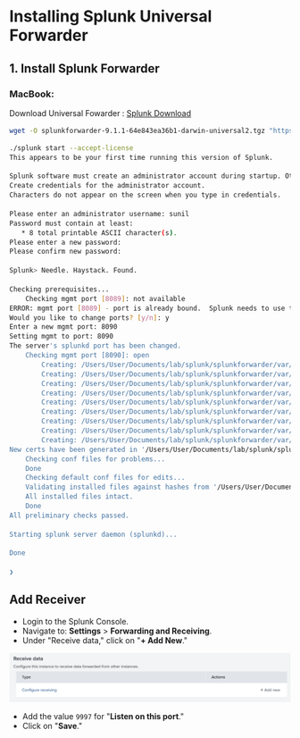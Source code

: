 # Installing Splunk Universal Forwarder

## 1. Install Splunk Forwarder

### MacBook:

Download Universal Fowarder : [Splunk Download](https://www.splunk.com/en_us/download/universal-forwarder.html#)

```bash
wget -O splunkforwarder-9.1.1-64e843ea36b1-darwin-universal2.tgz "https://download.splunk.com/products/universalforwarder/releases/9.1.1/osx/splunkforwarder-9.1.1-64e843ea36b1-darwin-universal2.tgz"
```

```bash
./splunk start --accept-license
This appears to be your first time running this version of Splunk.

Splunk software must create an administrator account during startup. Otherwise, you cannot log in.
Create credentials for the administrator account.
Characters do not appear on the screen when you type in credentials.

Please enter an administrator username: sunil
Password must contain at least:
   * 8 total printable ASCII character(s).
Please enter a new password:
Please confirm new password:

Splunk> Needle. Haystack. Found.

Checking prerequisites...
	Checking mgmt port [8089]: not available
ERROR: mgmt port [8089] - port is already bound.  Splunk needs to use this port.
Would you like to change ports? [y/n]: y
Enter a new mgmt port: 8090
Setting mgmt to port: 8090
The server's splunkd port has been changed.
	Checking mgmt port [8090]: open
		Creating: /Users/User/Documents/lab/splunk/splunkforwarder/var/run/splunk/appserver/i18n
		Creating: /Users/User/Documents/lab/splunk/splunkforwarder/var/run/splunk/appserver/modules/static/css
		Creating: /Users/User/Documents/lab/splunk/splunkforwarder/var/run/splunk/upload
		Creating: /Users/User/Documents/lab/splunk/splunkforwarder/var/run/splunk/search_telemetry
		Creating: /Users/User/Documents/lab/splunk/splunkforwarder/var/run/splunk/search_log
		Creating: /Users/User/Documents/lab/splunk/splunkforwarder/var/spool/splunk
		Creating: /Users/User/Documents/lab/splunk/splunkforwarder/var/spool/dirmoncache
		Creating: /Users/User/Documents/lab/splunk/splunkforwarder/var/lib/splunk/authDb
		Creating: /Users/User/Documents/lab/splunk/splunkforwarder/var/lib/splunk/hashDb
New certs have been generated in '/Users/User/Documents/lab/splunk/splunkforwarder/etc/auth'.
	Checking conf files for problems...
	Done
	Checking default conf files for edits...
	Validating installed files against hashes from '/Users/User/Documents/lab/splunk/splunkforwarder/splunkforwarder-9.1.1-64e843ea36b1-darwin-universal2-manifest'
	All installed files intact.
	Done
All preliminary checks passed.

Starting splunk server daemon (splunkd)...

Done

❯
```

## Add Receiver

   * Login to the Splunk Console.
   * Navigate to: **Settings** > **Forwarding and Receiving**.
   * Under "Receive data," click on "**+ Add New**."

![Configure Receiver](../images/settings-configure-receiver.png "Configure Receiver")

   * Add the value `9997` for "**Listen on this port**."
   * Click on "**Save**."